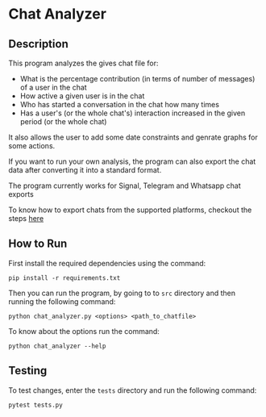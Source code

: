 # Chat Analyzer

## Description

This program analyzes the gives chat file for:
- What is the percentage contribution (in terms of number of messages) of a user in the chat
- How active a given user is in the chat
- Who has started a conversation in the chat how many times
- Has a user's (or the whole chat's) interaction increased in the given period (or the whole chat)

It also allows the user to add some date constraints and genrate graphs for some actions.

If you want to run your own analysis, the program can also export the chat data after converting it into a standard format.

The program currently works for Signal, Telegram and Whatsapp chat exports

To know how to export chats from the supported platforms, checkout the steps [here](docs/how-to-export.md)

## How to Run

First install the required dependencies using the command:

    pip install -r requirements.txt

Then you can run the program, by going to to `src` directory and then running the following command:

    python chat_analyzer.py <options> <path_to_chatfile>

To know about the options run the command:

    python chat_analyzer --help

## Testing

To test changes, enter the `tests` directory and run the following command:

    pytest tests.py
